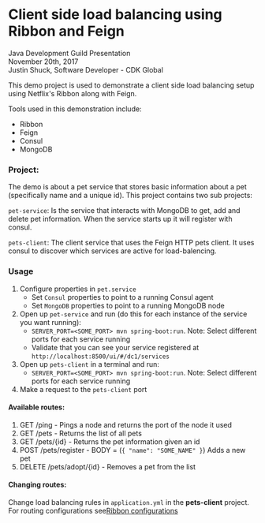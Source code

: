 # Client side load balancing using Ribbon and Feign

Java Development Guild Presentation    
November 20th, 2017   
Justin Shuck, Software Developer - CDK Global     
   
This demo project is used to demonstrate a client side load balancing setup using Netflix's Ribbon along with Feign.


Tools used in this demonstration include:
- Ribbon
- Feign
- Consul
- MongoDB



### Project:
The demo is about a pet service that stores basic information about a pet (specifically name and a unique id). This project contains two sub projects:

`pet-service`: Is the service that interacts with MongoDB to get, add and delete pet information. When the service starts up it will register with consul.

`pets-client`: The client service that uses the Feign HTTP pets client. It uses consul to discover which services are active for load-balencing.

### Usage

1. Configure properties in `pet.service`
    - Set `Consul` properties to point to a running Consul agent
    - Set `MongoDB` properties to point to a running MongoDB node
2. Open up `pet-service` and run (do this for each instance of the service you want running):
    - `SERVER_PORT=<SOME_PORT> mvn spring-boot:run`. Note: Select different ports for each service running
    - Validate that you can see your service registered at `http://localhost:8500/ui/#/dc1/services`
3. Open up `pets-client` in a terminal and run:
    - `SERVER_PORT=<SOME_PORT> mvn spring-boot:run`. Note: Select different ports for each service running
4. Make a request to the `pets-client` port


#### Available routes:
1. GET /ping - Pings a node and returns the port of the node it used
2. GET /pets - Returns the list of all pets
3. GET /pets/{id} - Returns the pet information given an id
4. POST /pets/register - BODY = (`{ "name": "SOME_NAME" }`) Adds a new pet
5. DELETE /pets/adopt/{id} - Removes a pet from the list


#### Changing routes:
Change load balancing rules in `application.yml` in the **pets-client** project. For routing configurations see[Ribbon configurations](https://github.com/Netflix/ribbon/wiki/Working-with-load-balancers)
